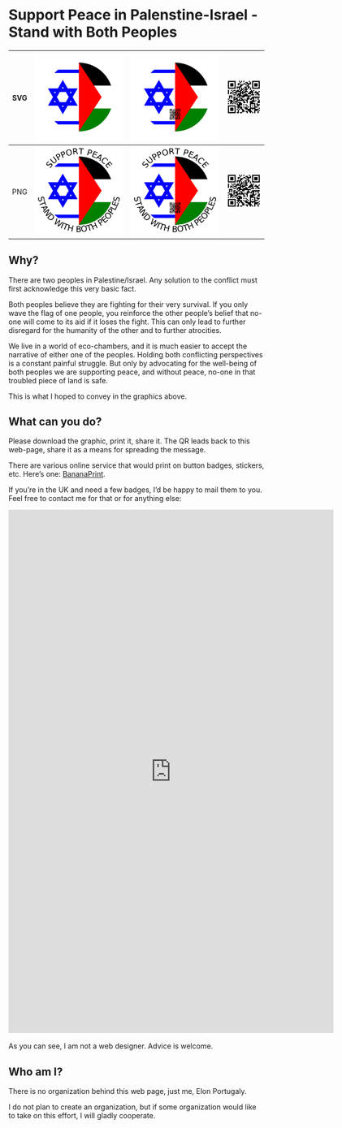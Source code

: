 # Support Peace in Palenstine-Israel - Stand with Both Peoples

| SVG | ![Badge One](badge_1.svg) | ![Badge Two](badge_2.svg) |  ![QR to Self](qr-to-self.svg) |
|--|--|--|--|
| PNG | ![Badge One](badge_1.png) | ![Badge Two](badge_2.png) |  ![QR to Self](qr-to-self.png) |

## Why?

There are two peoples in Palestine/Israel. Any solution to the conflict must first acknowledge this very basic fact.

Both peoples believe they are fighting for their very survival. If you only wave the flag of one people, you reinforce the other people’s belief that no-one will come to its aid if it loses the fight. This can only lead to further disregard for the humanity of the other and to further atrocities.

We live in a world of eco-chambers, and it is much easier to accept the narrative of either one of the peoples. Holding both conflicting perspectives is a constant painful struggle. But only by advocating for the well-being of both peoples we are supporting peace, and without peace, no-one in that troubled piece of land is safe.

This is what I hoped to convey in the graphics above.

## What can you do?

Please download the graphic, print it, share it. The QR leads back to this web-page, share it as a means for spreading the message.

There are various online service that would print on button badges, stickers, etc. Here’s one: [BananaPrint](https://www.banana-print.co.uk/button-badges/).

If you’re in the UK and need a few badges, I’d be happy to mail them to you. Feel free to contact me for that or for anything else:

<iframe src="https://docs.google.com/forms/d/e/1FAIpQLSeYX5rmX3K-P-uDJJELuiWgha62kJdZhr7Fd6J9S8D9omRJmQ/viewform?embedded=true" width="640" height="1031" frameborder="0" marginheight="0" marginwidth="0">Loading…</iframe>

As you can see, I am not a web designer.  Advice is welcome.

## Who am I?

There is no organization behind this web page, just me, Elon Portugaly.

I do not plan to create an organization, but if some organization would like to take on this effort, I will gladly cooperate.
